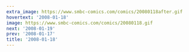 ```yaml
---
extra_image: https://www.smbc-comics.com/comics/20080118after.gif
hovertext: '2008-01-18'
image: https://www.smbc-comics.com/comics/20080118.gif
next: '2008-01-19'
prev: '2008-01-17'
title: '2008-01-18'
---
```

